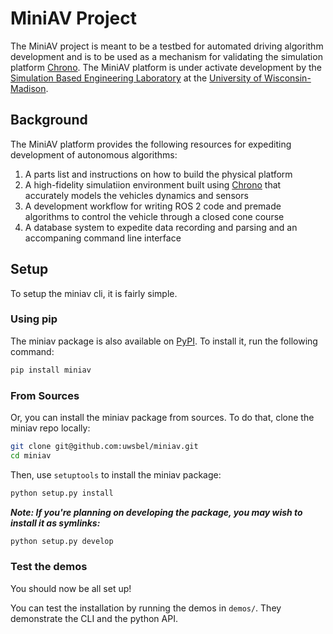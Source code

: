 # MiniAV Project

The MiniAV project is meant to be a testbed for automated driving algorithm development and is to be used as a mechanism for validating the simulation platform [Chrono](https://projectchrono.org). The MiniAV platform is under activate development by the [Simulation Based Engineering Laboratory](https://sbel.wisc.edu) at the [University of Wisconsin-Madison](https://wisc.edu). 

## Background

The MiniAV platform provides the following resources for expediting development of autonomous algorithms:
1. A parts list and instructions on how to build the physical platform
2. A high-fidelity simulatiion environment built using [Chrono](https://projectchrono.org) that accurately models the vehicles dynamics and sensors
3. A development workflow for writing ROS 2 code and premade algorithms to control the vehicle through a closed cone course
4. A database system to expedite data recording and parsing and an accompaning command line interface

## Setup

To setup the miniav cli, it is fairly simple. 

### Using pip

The miniav package is also available on [PyPI](https://pypi.org/project/miniav). To install it, run the following command:

```bash
pip install miniav
```

### From Sources

Or, you can install the miniav package from sources. To do that, clone the miniav repo locally:

```bash
git clone git@github.com:uwsbel/miniav.git
cd miniav
```

Then, use `setuptools` to install the miniav package:

```bash
python setup.py install
```

_**Note: If you're planning on developing the package, you may wish to install it as symlinks:**_

```bash
python setup.py develop
```

### Test the demos

You should now be all set up!

You can test the installation by running the demos in `demos/`. They demonstrate the CLI and the python API.
